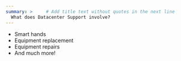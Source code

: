 ```yaml
---
summary: >     # Add title text without quotes in the next line
  What does Datacenter Support involve?
---
```



- Smart hands
- Equipment replacement
- Equipment repairs
- And much more!